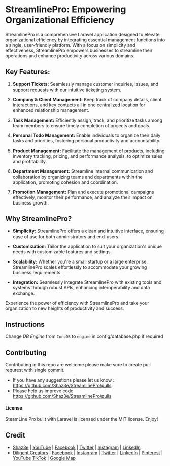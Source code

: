 # StreamlinePro: Empowering Organizational Efficiency

StreamlinePro is a comprehensive Laravel application designed to elevate organizational efficiency by integrating essential management functions into a single, user-friendly platform. With a focus on simplicity and effectiveness, StreamlinePro empowers businesses to streamline their operations and enhance productivity across various domains.

## Key Features:

1. **Support Tickets:** Seamlessly manage customer inquiries, issues, and support requests with our intuitive ticketing system.
   
2. **Company & Client Management:** Keep track of company details, client interactions, and key contacts all in one centralized location for enhanced relationship management.

3. **Task Management:** Efficiently assign, track, and prioritize tasks among team members to ensure timely completion of projects and goals.

4. **Personal Todo Management:** Enable individuals to organize their daily tasks and priorities, fostering personal productivity and accountability.

5. **Product Management:** Facilitate the management of products, including inventory tracking, pricing, and performance analysis, to optimize sales and profitability.

6. **Department Management:** Streamline internal communication and collaboration by organizing teams and departments within the application, promoting cohesion and coordination.

7. **Promotion Management:** Plan and execute promotional campaigns effectively, monitor their performance, and analyze their impact on business growth.

## Why StreamlinePro?

- **Simplicity:** StreamlinePro offers a clean and intuitive interface, ensuring ease of use for both administrators and end-users.
  
- **Customization:** Tailor the application to suit your organization's unique needs with customizable features and settings.
  
- **Scalability:** Whether you're a small startup or a large enterprise, StreamlinePro scales effortlessly to accommodate your growing business requirements.
  
- **Integration:** Seamlessly integrate StreamlinePro with existing tools and systems through robust APIs, enhancing interoperability and data exchange.

Experience the power of efficiency with StreamlinePro and take your organization to new heights of productivity and success.


## Instructions

Change *DB Engine* from `InnoDB` to `engine` in config/database.php if required

## Contributing

Contributing in this repo are welcome please make sure to create pull requrest with single commit.

* If you have any suggestions please let us know : https://github.com/Shaz3e/StreamlinePro/pulls.
* Please help us improve code https://github.com/Shaz3e/StreamlinePro/pulls

#### License
SteamLine Pro built with Laravel is licensed under the MIT license. Enjoy!

## Credit
* [Shaz3e](https://www.shaz3e.com) | [YouTube](https://www.youtube.com/@shaz3e) | [Facebook](https://www.facebook.com/shaz3e) | [Twitter](https://twitter.com/shaz3e) | [Instagram](https://www.instagram.com/shaz3e) | [LinkedIn](https://www.linkedin.com/in/shaz3e/)
* [Diligent Creators](https://www.diligentcreators.com) | [Facebook](https://www.facebook.com/diligentcreators) | [Instagram](https://www.instagram.com/diligentcreators/) | [Twitter](https://twitter.com/diligentcreator) | [LinkedIn](https://www.linkedin.com/company/diligentcreators/) | [Pinterest](https://www.pinterest.com/DiligentCreators/) | [YouTube](https://www.youtube.com/@diligentcreator) [TikTok](https://www.tiktok.com/@diligentcreators) | [Google Map](https://g.page/diligentcreators)

